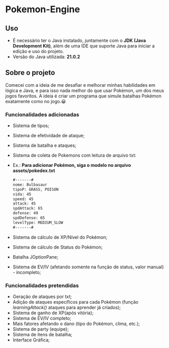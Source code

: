 # Pokemon-Engine

## Uso
- É necessário ter o Java instalado, juntamente com o **JDK (Java Development Kit)**, além de uma IDE que suporte Java para iniciar a edição e uso do projeto.
- Versão do Java utilizada: **21.0.2**
## Sobre o projeto
Comecei com a ideia de me desafiar e melhorar minhas habilidades em lógica e Java, e para isso nada melhor do que usar Pokémon, um dos meus jogos favoritos. A ideia é criar um programa que simule batalhas Pokémon exatamente como no jogo.😀

### Funcionalidades adicionadas
- Sistema de tipos;
- Sistema de efetividade de ataque;
- Sistema de batalha e ataques;
- Sistema de coleta de Pokemons com leitura de arquivo txt:
- Ex.:
  **Para adicionar Pokémon, siga o modelo no arquivo assets/pokedex.txt**

  ```txt
  #-------#
  nome: Bulbasaur
  tipoP: GRASS, POISON
  vida: 45
  speed: 45
  attack: 45
  spdAttack: 65
  defense: 49
  spdDefense: 65
  levelType: MEDIUM_SLOW
  #-------#
  
- Sistema de cálculo de XP/Nível do Pokémon;
- Sistema de cálculo de Status do Pokémon;
- Batalha JOptionPane;
- Sistema de EV/IV (afetando somente na função de status, valor manual) - incompleto;
  
### Funcionalidades pretendidas
- Geração de ataques por txt;
- Adição de ataques específicos para cada Pokémon (função *learningAttack()* ataques para aprender já criados);
- Sistema de ganho de XP(após vitória);
- Sistema de EV/IV completo;
- Mais fatores afetando o dano (tipo do Pokémon, clima, etc.);
- Sistema de party (equipe);
- Sistema de itens de batalha;
- Interface Gráfica;
